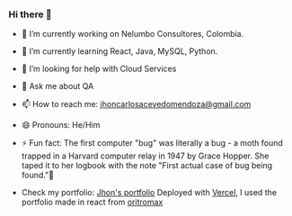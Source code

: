 ### Hi there 👋

- 🔭 I’m currently working on Nelumbo Consultores, Colombia.
- 🌱 I’m currently learning React, Java, MySQL, Python.
- 🤔 I’m looking for help with Cloud Services
- 💬 Ask me about QA
- 📫 How to reach me: jhoncarlosacevedomendoza@gmail.com
- 😄 Pronouns: He/Him
- ⚡ Fun fact:  The first computer "bug" was literally a bug - a moth found trapped in a Harvard computer relay in 1947 by Grace Hopper. She taped it to her logbook with the note "First actual case of bug being found."🐞


- Check my portfolio: <a href="https://porfolio-two-black.vercel.app/" target="_blank">Jhon's portfolio</a> Deployed with [Vercel](https://vercel.com/), I used the portfolio made in react from [oritromax](https://github.com/oritromax/react-portfolio?utm_source=chatgpt.com)
